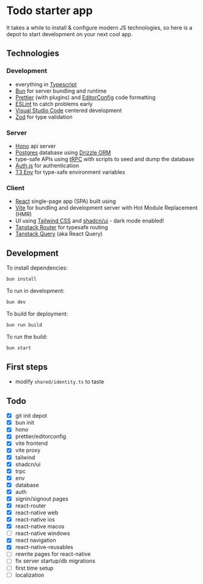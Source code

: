 # Todo starter app

It takes a while to install & configure modern JS technologies, so here is a depot to start development on your next cool app.

## Technologies

### Development

- everything in [Typescript](https://www.typescriptlang.org/)
- [Bun](https://bun.sh/) for server bundling and runtime
- [Prettier](https://prettier.io/) (with plugins) and [EditorConfig](https://editorconfig.org/) code formatting
- [ESLint](https://eslint.org/) to catch problems early
- [Visual Studio Code](https://code.visualstudio.com/) centered development
- [Zod](https://zod.dev/) for type validation

### Server

- [Hono](https://hono.dev/) api server
- [Postgres](https://www.postgresql.org/) database using [Drizzle ORM](https://orm.drizzle.team/)
- type-safe APIs using [tRPC](https://trpc.io/) with scripts to seed and dump the database
- [Auth.js](https://authjs.dev/) for authentication
- [T3 Env](https://env.t3.gg/) for type-safe environment variables

### Client

- [React](https://react.dev/) single-page app (SPA) built using
- [Vite](https://vitejs.dev/) for bundling and development server with Hot Module Replacement (HMR)
- UI using [Tailwind CSS](https://tailwindcss.com/) and [shadcn/ui](https://ui.shadcn.com/) - dark mode enabled!
- [Tanstack Router](https://tanstack.com/router) for typesafe routing
- [Tanstack Query](https://tanstack.com/query) (aka React Query)

## Development

To install dependencies:

```bash
bun install
```

To run in development:

```bash
bun dev
```

To build for deployment:

```bash
bun run build
```

To run the build:

```bash
bun start
```

## First steps

- modify `shared/identity.ts` to taste

## Todo

- [x] git init depot
- [x] bun init
- [x] hono
- [x] prettier/editorconfig
- [x] vite frontend
- [x] vite proxy
- [x] tailwind
- [x] shadcn/ui
- [x] trpc
- [x] env
- [x] database
- [x] auth
- [x] signin/signout pages
- [x] react-router
- [x] react-native web
- [x] react-native ios
- [x] react-native macos
- [ ] react-native windows
- [x] react navigation
- [x] react-native-reusables
- [ ] rewrite pages for react-native
- [ ] fix server startup/db migrations
- [ ] first time setup
- [ ] localization
